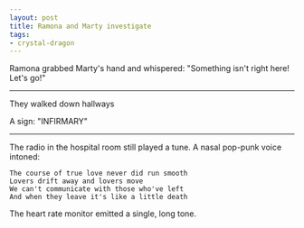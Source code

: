 ```yaml
---
layout: post
title: Ramona and Marty investigate
tags:
- crystal-dragon
---
```


Ramona grabbed Marty's hand and whispered: "Something isn't right here! Let's go!"

---

They walked down hallways 

A sign: "INFIRMARY"

---

The radio in the hospital room still played a tune. A nasal pop-punk voice intoned:

    The course of true love never did run smooth
    Lovers drift away and lovers move
    We can't communicate with those who've left
    And when they leave it's like a little death

The heart rate monitor emitted a single, long tone.
